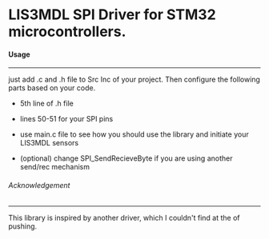# LIS3MDL SPI Driver for STM32 microcontrollers.

#### Usage 
--------
just add .c and .h file to Src Inc of your project. 
Then configure the following parts based on your code. 
* 5th line of .h file 
*  lines 50-51 for your SPI pins
* use main.c file to see how you should use the library and initiate your LIS3MDL sensors 

* (optional) change SPI_SendRecieveByte if you are using another send/rec mechanism

###### Acknowledgement 
-------

This library is inspired by another driver, which I couldn't find at the of pushing.